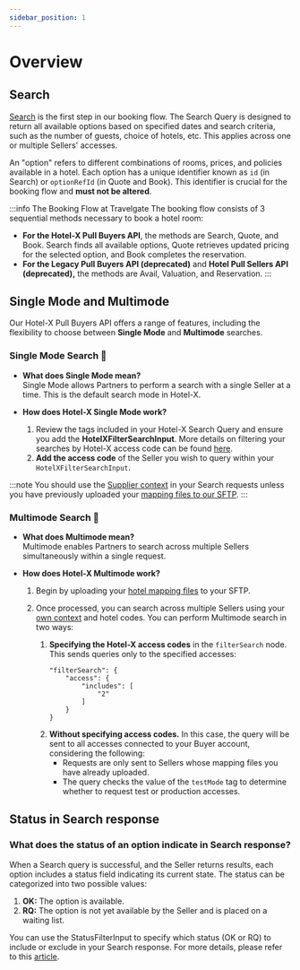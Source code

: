 ```yaml
---
sidebar_position: 1
---
```


# Overview


## Search

[Search](/docs/apis/for-buyers/hotel-x-pull-buyers-api/booking-flow/search) is the first step in our booking flow. The Search Query is designed to return all available options based on specified dates and search criteria, such as the number of guests, choice of hotels, etc. This applies across one or multiple Sellers' accesses.

An "option" refers to different combinations of rooms, prices, and policies available in a hotel. Each option has a unique identifier known as `id` (in Search) or `optionRefId` (in Quote and Book). This identifier is crucial for the booking flow and **must not be altered**.

:::info The Booking Flow at Travelgate
The booking flow consists of 3 sequential methods necessary to book a hotel room:
- **For the Hotel-X Pull Buyers API**, the methods are Search, Quote, and Book. Search finds all available options, Quote retrieves updated pricing for the selected option, and Book completes the reservation.
- **For the Legacy Pull Buyers API (deprecated)** and **Hotel Pull Sellers API (deprecated),** the methods are Avail, Valuation, and Reservation.
:::


## Single Mode and Multimode

Our Hotel-X Pull Buyers API offers a range of features, including the flexibility to choose between **Single Mode** and **Multimode** searches.

### Single Mode Search 🌟

* **What does Single Mode mean?**  
  Single Mode allows Partners to perform a search with a single Seller at a time. This is the default search mode in Hotel-X.

* **How does Hotel-X Single Mode work?**  
    1. Review the tags included in your Hotel-X Search Query and ensure you add the **HotelXFilterSearchInput**. More details on filtering your searches by Hotel-X access code can be found [here](/kb/our-products/are-you-a-buyer/our-methods/booking-flow/search/how-tos/how-to-filter-hotel-x-search-requests).
    2. **Add the access code** of the Seller you wish to query within your `HotelXFilterSearchInput`.

:::note
You should use the [Supplier context](/kb/our-products/are-you-a-buyer/getting-started-with-hotel-x-buyers-api/hotel-x-credentials) in your Search requests unless you have previously uploaded your [mapping files to our SFTP](/docs/apis/for-buyers/hotel-x-pull-buyers-api/plugins/mapping).
:::

### Multimode Search 🚀

* **What does Multimode mean?**  
Multimode enables Partners to search across multiple Sellers simultaneously within a single request.

* **How does Hotel-X Multimode work?**  
    1. Begin by uploading your [hotel mapping files](/docs/apis/for-buyers/hotel-x-pull-buyers-api/plugins/mapping) to your SFTP.
    2. Once processed, you can search across multiple Sellers using your [own context](/kb/our-products/are-you-a-buyer/getting-started-with-hotel-x-buyers-api/hotel-x-credentials) and hotel codes. You can perform Multimode search in two ways:  

        1. **Specifying the Hotel-X access codes** in the `filterSearch` node. This sends queries only to the specified accesses:
            ```
            "filterSearch": {
                "access": {
                    "includes": [
                        "2"
                    ]
                }
            }
            ```
        2. **Without specifying access codes.** In this case, the query will be sent to all accesses connected to your Buyer account, considering the following:
            + Requests are only sent to Sellers whose mapping files you have already uploaded.
            + The query checks the value of the `testMode` tag to determine whether to request test or production accesses.


## Status in Search response

### What does the status of an option indicate in Search response?
When a Search query is successful, and the Seller returns results, each option includes a status field indicating its current state. The status can be categorized into two possible values:

1. **OK:** The option is available.
2. **RQ:** The option is not yet available by the Seller and is placed on a waiting list.

You can use the StatusFilterInput to specify which status (OK or RQ) to include or exclude in your Search response. For more details, please refer to this [article](/kb/our-products/are-you-a-buyer/our-methods/booking-flow/search/how-tos/how-to-filter-hotel-x-search-requests/).